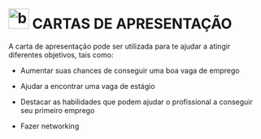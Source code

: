 # <img width="40" height="40" src="https://img.icons8.com/nolan/40/book.png" alt="book"/> CARTAS DE APRESENTAÇÃO

A carta de apresentação pode ser utilizada para te ajudar a atingir diferentes objetivos, tais como:

- Aumentar suas chances de conseguir uma boa vaga de emprego

- Ajudar a encontrar uma vaga de estágio

- Destacar as habilidades que podem ajudar o profissional a conseguir seu primeiro emprego

- Fazer networking